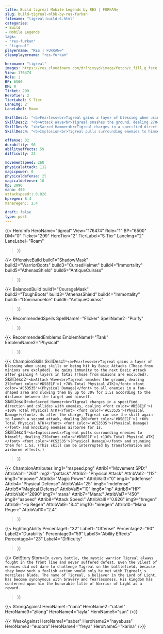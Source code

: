 ```yaml
---
title: Build tigreal Mobile Legends by RES | FURKANღ
slug: build-tigreal-mlbb-by-res-furkan
filename: "tigreal-build-6.html"
categories: 
- Build 
- Mobile Legends
tags: 
- "res-furkan"
- "tigreal"
playername: "RES | FURKANღ"
cleanplayername: "res-furkan"

heroname: "tigreal"
images: https://res.cloudinary.com/drlhixyyd/image/fetch/c_fill,g_face,f_auto/https://cdn2-build.mobagenie.my.id/p/images/banner/full/tigreal.jpg
View: 176474 
Role: 1 
BP: 6500
DM: 0 
Ticket: 299 
HeroTier: 2 
TierLabel: S Tier 
LaneImg: 2
LaneLabel: Roam 

SkillDesc1: "<b>Fearless<br>Tigreal gains a layer of blessing when using skills or being hit by Basic Attacks (Those from minions are excluded). He gains immunity to the next Basic Attack after gaining 4 layers in total (Those from minions are excluded)."   
SkillDesc2: "<b>Attack Wave<br>Tigreal smashes the ground, dealing 270<font color='#D58E1F'>( +70% Total Physical ATK)</font> <font color='#C53535'>(Physical Damage)</font> to all enemies in a fan-shaped area and slowing them by up to 30% for 1.5s according to the distance between the target and himself."   
SkillDesc3: "<b>Sacred Hammer<br>Tigreal charges in a specified direction and collides with enemies, dealing <font color='#D58E1F'>( +100% Total Physical ATK)</font> <font color='#C53535'>(Physical Damage)</font>. 4s after the charge, Tigreal can use the skill again to launch a second attack, dealing 280<font color='#D58E1F'>( +60% Total Physical ATK)</font> <font color='#C53535'>(Physical Damage)</font> and knocking enemies airborne for 1s."   
SkillDesc4: "<b>Implosion<br>Tigreal pulls surrounding enemies to himself, dealing 270<font color='#D58E1F'>( +130% Total Physical ATK)</font> <font color='#C53535'>(Physical Damage)</font> and stunning them for 1.5s. (This skill can be interrupted by transformation and airborne effects.)"  

offense: 32 
durability: 90 
abilityeffects: 59 
difficulty: 23 

movementspeed: 260
physicalattack: 112
magicpower: 0
physicaldefense: 25
magicaldefense: 10
hp: 2890
mana: 450
attackspeed:: 0.826
hpregen: 8.4
manaregen:: 2.4

draft: false
type: post
---
```


{{< HeroInfo 
HeroName="tigreal" 
View="176474" 
Role="1" 
BP="6500" 
DM="0" 
Ticket="299" 
HeroTier="2" 
TierLabel="S Tier" 
LaneImg="2" 
LaneLabel="Roam" 
>}}
 
{{< OffensiveBuild 
build1="ShadowMask"  
build2="WarriorBoots" 
build3="CursedHelmet" 
build4="Immortality" 
build5="AthenasShield" 
build6="AntiqueCuirass" 
>}} 

{{< BalancedBuild 
build1="CourageMask"  
build2="ToughBoots" 
build3="AthenasShield" 
build4="Immortality" 
build5="DominanceIce" 
build6="AntiqueCuirass" 
>}}


{{< RecommendedSpells 
SpellName1="Flicker" 
SpellName2="Purify" 
>}}  

{{< RecommendedEmblems 
EmblemName1="Tank" 
EmblemName2="Physical" 
>}}   

{{< ChampionSkills 
SkillDesc1=`<b>Fearless<br>Tigreal gains a layer of blessing when using skills or being hit by Basic Attacks (Those from minions are excluded). He gains immunity to the next Basic Attack after gaining 4 layers in total (Those from minions are excluded).`   
SkillDesc2=`<b>Attack Wave<br>Tigreal smashes the ground, dealing 270<font color='#D58E1F'>( +70% Total Physical ATK)</font> <font color='#C53535'>(Physical Damage)</font> to all enemies in a fan-shaped area and slowing them by up to 30% for 1.5s according to the distance between the target and himself.`   
SkillDesc3=`<b>Sacred Hammer<br>Tigreal charges in a specified direction and collides with enemies, dealing <font color='#D58E1F'>( +100% Total Physical ATK)</font> <font color='#C53535'>(Physical Damage)</font>. 4s after the charge, Tigreal can use the skill again to launch a second attack, dealing 280<font color='#D58E1F'>( +60% Total Physical ATK)</font> <font color='#C53535'>(Physical Damage)</font> and knocking enemies airborne for 1s.`   
SkillDesc4=`<b>Implosion<br>Tigreal pulls surrounding enemies to himself, dealing 270<font color='#D58E1F'>( +130% Total Physical ATK)</font> <font color='#C53535'>(Physical Damage)</font> and stunning them for 1.5s. (This skill can be interrupted by transformation and airborne effects.)`   
>}}

{{< ChampionAttributes
img1="mspeed.png" Attrib1="Movement SPD:" AttribVal1="260"
img2="pattack" Attrib2="Physical Attack" AttribVal2="112"
img3="mpower" Attrib3="Magic Power" AttribVal3="0"
img4="pdefense" Attrib4="Physical Defense" AttribVal4="25"
img5="mdefense" Attrib5="Magical Defense" AttribVal5="10"
img6="hp" Attrib6="HP" AttribVal6="2890"
img7="mana" Attrib7="Mana:" AttribVal7="450"
img8="aspeed" Attrib8="Attack Speed:" AttribVal8="0.826"
img9="hregen" Attrib9="Hp Regen" AttribVal9="8.4"
img10="mregen" Attrib10="Mana Regen:" AttribVal10="2.4"
>}}


{{< FightingAbility
Percentage1="32" Label1="Offense"
Percentage2="90" Label2="Durability"
Percentage3="59" Label3="Ability Effects"
Percentage4="23" Label4="Difficulty"
 >}}

{{< GetStory 
Story=` In every battle, the mystic warrior Tigreal always fought in the front line and never suffered defeat. Even the vilest of enemies did not dare to challenge Tigreal on the battlefield, because they knew such a foolish action would only be met with Tigreal\'s merciless blade. The name of Tigreal, a believer in the Lord of Light, has become synonymous with bravery and fearlessness. His kingdom has conferred upon him the honorable title of Warrior of Light as a reward. ` 
>}}

{{< StrongAgainst 
HeroName1="nana"
HeroName2="rafael"
HeroName3="zilong"
HeroName4="layla"
HeroName5="sun"
/>}}

{{< WeakAgainst
HeroName1="saber"
HeroName2="hayabusa"
HeroName3="eudora"
HeroName4="freya"
HeroName5="karina"
/>}}
